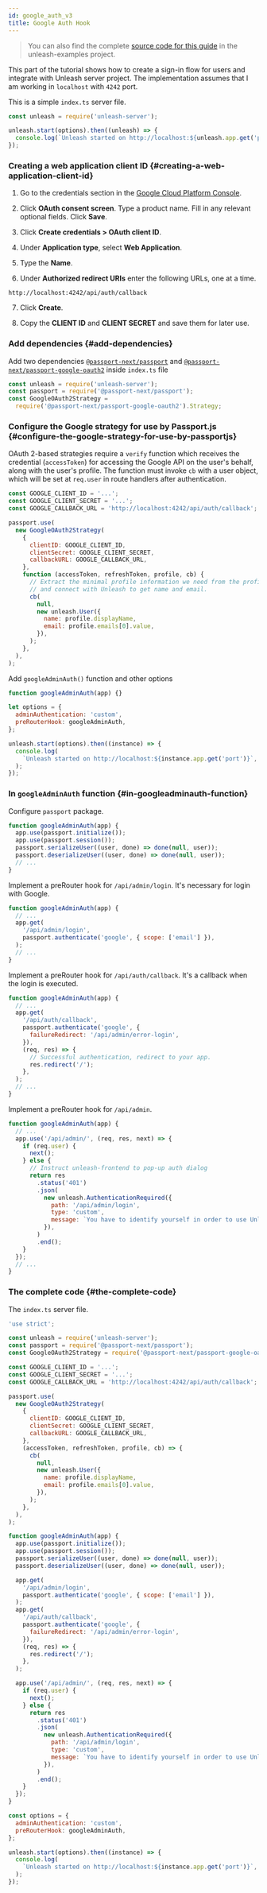 ```yaml
---
id: google_auth_v3
title: Google Auth Hook
---
```


> You can also find the complete [source code for this guide](https://github.com/Unleash/unleash-examples/tree/main/v3/securing-google-auth) in the unleash-examples project.

This part of the tutorial shows how to create a sign-in flow for users and integrate with Unleash server project. The implementation assumes that I am working in `localhost` with `4242` port.

This is a simple `index.ts` server file.

```javascript
const unleash = require('unleash-server');

unleash.start(options).then((unleash) => {
  console.log(`Unleash started on http://localhost:${unleash.app.get('port')}`);
});
```

### Creating a web application client ID {#creating-a-web-application-client-id}

1. Go to the credentials section in the [Google Cloud Platform Console](https://console.cloud.google.com/apis/credentials?_ga=2.77615956.-1991581217.1542834301).

2. Click **OAuth consent screen**. Type a product name. Fill in any relevant optional fields. Click **Save**.

3. Click **Create credentials > OAuth client ID**.

4. Under **Application type**, select **Web Application**.

5. Type the **Name**.

6. Under **Authorized redirect URIs** enter the following URLs, one at a time.

```
http://localhost:4242/api/auth/callback
```

7. Click **Create**.

8. Copy the **CLIENT ID** and **CLIENT SECRET** and save them for later use.

### Add dependencies {#add-dependencies}

Add two dependencies [`@passport-next/passport`](https://www.npmjs.com/package/@passport-next/passport) and [`@passport-next/passport-google-oauth2`](https://www.npmjs.com/package/@passport-next/passport-google-oauth2) inside `index.ts` file

```js
const unleash = require('unleash-server');
const passport = require('@passport-next/passport');
const GoogleOAuth2Strategy =
  require('@passport-next/passport-google-oauth2').Strategy;
```

### Configure the Google strategy for use by Passport.js {#configure-the-google-strategy-for-use-by-passportjs}

OAuth 2-based strategies require a `verify` function which receives the credential (`accessToken`) for accessing the Google API on the user's behalf, along with the user's profile. The function must invoke `cb` with a user object, which will be set at `req.user` in route handlers after authentication.

```js
const GOOGLE_CLIENT_ID = '...';
const GOOGLE_CLIENT_SECRET = '...';
const GOOGLE_CALLBACK_URL = 'http://localhost:4242/api/auth/callback';

passport.use(
  new GoogleOAuth2Strategy(
    {
      clientID: GOOGLE_CLIENT_ID,
      clientSecret: GOOGLE_CLIENT_SECRET,
      callbackURL: GOOGLE_CALLBACK_URL,
    },
    function (accessToken, refreshToken, profile, cb) {
      // Extract the minimal profile information we need from the profile object
      // and connect with Unleash to get name and email.
      cb(
        null,
        new unleash.User({
          name: profile.displayName,
          email: profile.emails[0].value,
        }),
      );
    },
  ),
);
```

Add `googleAdminAuth()` function and other options

```js
function googleAdminAuth(app) {}

let options = {
  adminAuthentication: 'custom',
  preRouterHook: googleAdminAuth,
};

unleash.start(options).then((instance) => {
  console.log(
    `Unleash started on http://localhost:${instance.app.get('port')}`,
  );
});
```

### In `googleAdminAuth` function {#in-googleadminauth-function}

Configure `passport` package.

```js
function googleAdminAuth(app) {
  app.use(passport.initialize());
  app.use(passport.session());
  passport.serializeUser((user, done) => done(null, user));
  passport.deserializeUser((user, done) => done(null, user));
  // ...
}
```

Implement a preRouter hook for `/api/admin/login`. It's necessary for login with Google.

```js
function googleAdminAuth(app) {
  // ...
  app.get(
    '/api/admin/login',
    passport.authenticate('google', { scope: ['email'] }),
  );
  // ...
}
```

Implement a preRouter hook for `/api/auth/callback`. It's a callback when the login is executed.

```js
function googleAdminAuth(app) {
  // ...
  app.get(
    '/api/auth/callback',
    passport.authenticate('google', {
      failureRedirect: '/api/admin/error-login',
    }),
    (req, res) => {
      // Successful authentication, redirect to your app.
      res.redirect('/');
    },
  );
  // ...
}
```

Implement a preRouter hook for `/api/admin`.

```js
function googleAdminAuth(app) {
  // ...
  app.use('/api/admin/', (req, res, next) => {
    if (req.user) {
      next();
    } else {
      // Instruct unleash-frontend to pop-up auth dialog
      return res
        .status('401')
        .json(
          new unleash.AuthenticationRequired({
            path: '/api/admin/login',
            type: 'custom',
            message: `You have to identify yourself in order to use Unleash. Click the button and follow the instructions.`,
          }),
        )
        .end();
    }
  });
  // ...
}
```

### The complete code {#the-complete-code}

The `index.ts` server file.

```js
'use strict';

const unleash = require('unleash-server');
const passport = require('@passport-next/passport');
const GoogleOAuth2Strategy = require('@passport-next/passport-google-oauth2');

const GOOGLE_CLIENT_ID = '...';
const GOOGLE_CLIENT_SECRET = '...';
const GOOGLE_CALLBACK_URL = 'http://localhost:4242/api/auth/callback';

passport.use(
  new GoogleOAuth2Strategy(
    {
      clientID: GOOGLE_CLIENT_ID,
      clientSecret: GOOGLE_CLIENT_SECRET,
      callbackURL: GOOGLE_CALLBACK_URL,
    },
    (accessToken, refreshToken, profile, cb) => {
      cb(
        null,
        new unleash.User({
          name: profile.displayName,
          email: profile.emails[0].value,
        }),
      );
    },
  ),
);

function googleAdminAuth(app) {
  app.use(passport.initialize());
  app.use(passport.session());
  passport.serializeUser((user, done) => done(null, user));
  passport.deserializeUser((user, done) => done(null, user));

  app.get(
    '/api/admin/login',
    passport.authenticate('google', { scope: ['email'] }),
  );
  app.get(
    '/api/auth/callback',
    passport.authenticate('google', {
      failureRedirect: '/api/admin/error-login',
    }),
    (req, res) => {
      res.redirect('/');
    },
  );

  app.use('/api/admin/', (req, res, next) => {
    if (req.user) {
      next();
    } else {
      return res
        .status('401')
        .json(
          new unleash.AuthenticationRequired({
            path: '/api/admin/login',
            type: 'custom',
            message: `You have to identify yourself in order to use Unleash. Click the button and follow the instructions.`,
          }),
        )
        .end();
    }
  });
}

const options = {
  adminAuthentication: 'custom',
  preRouterHook: googleAdminAuth,
};

unleash.start(options).then((instance) => {
  console.log(
    `Unleash started on http://localhost:${instance.app.get('port')}`,
  );
});
```
